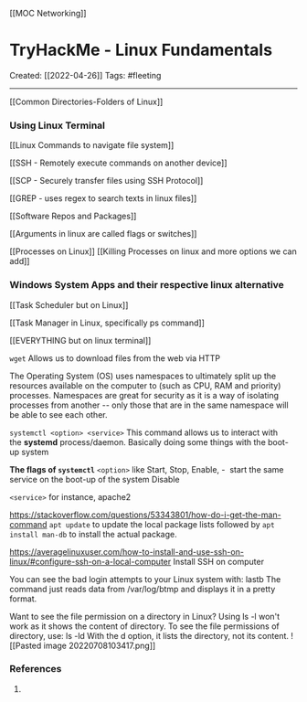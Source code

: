 [[MOC Networking]]

# TryHackMe - Linux Fundamentals
Created:  [[2022-04-26]]
Tags: #fleeting 

---
[[Common Directories-Folders of Linux]]



### Using Linux Terminal

[[Linux Commands to navigate file system]]


[[SSH - Remotely execute commands on another device]]


[[SCP - Securely transfer files using SSH Protocol]]

[[GREP - uses regex to search texts in linux files]]


[[Software Repos and Packages]]


[[Arguments in linux are called flags or switches]]


[[Processes on Linux]]
[[Killing Processes on linux and more options we can add]]





### Windows System Apps and their respective linux alternative

[[Task Scheduler but on Linux]]


[[Task Manager in Linux, specifically ps command]]


[[EVERYTHING but on linux terminal]]



``wget``
Allows us to download files from the web via HTTP


The Operating System (OS) uses namespaces to ultimately split up the resources available on the computer to (such as CPU, RAM and priority) processes. Namespaces are great for security as it is a way of isolating processes from another -- only those that are in the same namespace will be able to see each other.

`systemctl <option> <service>`
This command allows us to interact with the **systemd** process/daemon. Basically doing some things with the boot-up system

**The flags of `systemctl`**
`<option>` like 
Start, 
Stop, 
Enable, -  start the same service on the boot-up of the system 
Disable

`<service>` for instance, apache2




https://stackoverflow.com/questions/53343801/how-do-i-get-the-man-command
`apt update` to update the local package lists followed by `apt install man-db` to install the actual package.


https://averagelinuxuser.com/how-to-install-and-use-ssh-on-linux/#configure-ssh-on-a-local-computer
Install SSH on computer


You can see the bad login attempts to your Linux system with: lastb The command just reads data from /var/log/btmp and displays it in a pretty format.


Want to see the file permission on a directory in Linux? Using ls -l won't work as it shows the content of directory. To see the file permissions of directory, use: ls -ld With the d option, it lists the directory, not its content.
![[Pasted image 20220708103417.png]]




 ### References
1. 